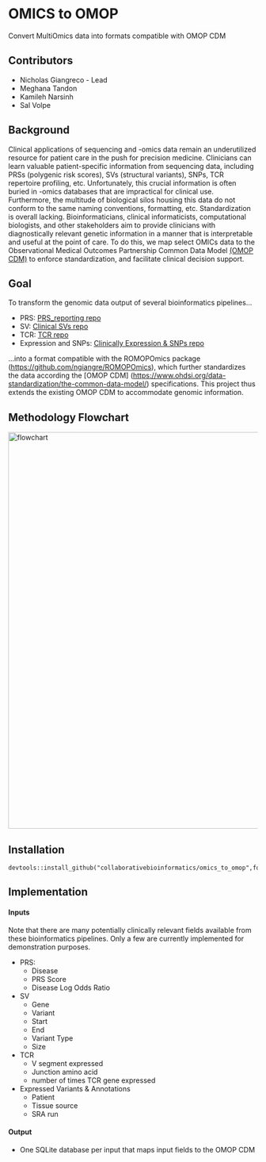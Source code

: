 # OMICS to OMOP
Convert MultiOmics data into formats compatible with OMOP CDM 

## Contributors 

- Nicholas Giangreco - Lead 
- Meghana Tandon 
- Kamileh Narsinh 
- Sal Volpe 


## Background 

Clinical applications of sequencing and -omics data remain an underutilized resource for patient care in the push for precision medicine. Clinicians can learn valuable patient-specific information from sequencing data, including PRSs (polygenic risk scores), SVs (structural variants), SNPs, TCR repertoire profiling, etc. Unfortunately, this crucial information is often buried in -omics databases that are impractical for clinical use. Furthermore, the multitude of biological silos housing this data do not conform to the same naming conventions, formatting, etc. Standardization is overall lacking. Bioinformaticians, clinical informaticists, computational biologists, and other stakeholders aim to provide clinicians with diagnostically relevant genetic information in a manner that is interpretable and useful at the point of care. To do this, we map select OMICs data to the Observational Medical Outcomes Partnership Common Data Model [(OMOP CDM)](https://github.com/collaborativebioinformatics/PRS_reporting) to enforce standardization, and facilitate clinical decision support. 

## Goal 

To transform the genomic data output of several bioinformatics pipelines... 

- PRS: [PRS_reporting repo](https://github.com/collaborativebioinformatics/PRS_reporting)  
- SV: [Clinical SVs repo](https://github.com/collaborativebioinformatics/clinical_SVs)  
- TCR: [TCR repo](https://github.com/collaborativebioinformatics/TCRs_to_clinic)  
- Expression and SNPs: [Clinically Expression & SNPs repo](https://github.com/collaborativebioinformatics/expression_and_SNPs_to_clinic)  

...into a format compatible with the ROMOPOmics package (https://github.com/ngiangre/ROMOPOmics), which further standardizes the data according the [OMOP CDM] (https://www.ohdsi.org/data-standardization/the-common-data-model/) specifications. This project thus extends the existing OMOP CDM to accommodate genomic information. 


## Methodology Flowchart 
<img width="800" alt="flowchart" src="/Users/Kamileh/Code/Tutorials_Examples/DNANexus/omics_to_omop-main/schematic_final_1.jpg">

## Installation

    devtools::install_github("collaborativebioinformatics/omics_to_omop",force=T) 

## Implementation

#### Inputs 

Note that there are many potentially clinically relevant fields available from these bioinformatics pipelines. Only a few are currently implemented for demonstration purposes.  

- PRS:
    - Disease
    - PRS Score
    - Disease Log Odds Ratio                  
- SV 
    - Gene
    - Variant
    - Start
    - End
    - Variant Type
    - Size    
- TCR
    - V segment expressed
    - Junction amino acid
    - number of times TCR gene expressed  
- Expressed Variants & Annotations
    - Patient
    - Tissue source
    - SRA run  

#### Output

- One SQLite database per input that maps input fields to the OMOP CDM

